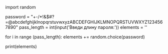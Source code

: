 import random


password = "+-/*!&$#?=@abcdefghijklnopqrstuvwxyzABCDEFGHIJKLMNOPQRSTUVWXYZ1234567890"
pass_length = int(input('Введи длину пароля:'))
elements = ''

for i in range (pass_length):
    elements += random.choice(password)


print(elements)
